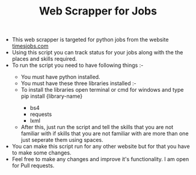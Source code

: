 <h1 align = "center"> Web Scrapper for Jobs </h1>
<br>
<ul>
    <li>This web scrapper is targeted for python jobs from the website <a href ="https://www.timesjobs.com/">timesjobs.com </a></li>
    <li>Using this script you can track status for your jobs along with the the places and skills required.</li>
    <li>To run the script you need to have following things :-</li>
    <ul>
        <li>You must have python installed.</li>
        <li>You must have these three libraries installed :-</li>
        <li>To install the libraries open terminal or cmd for windows and type pip install {library-name}</li>
        <ul>
            <li>bs4</li>
            <li>requests</li>
            <li>lxml</li>
        </ul>
        <li>After this, just run the script and tell the skills that you are not familiar with if skills that you are not familiar with are more than one just seperate them using spaces.</li>
    </ul>
    <li>You can make this script run for any other website but for that you have to make some changes.</li>
    <li>Feel free to make any changes and improve it's functionality. I am open for Pull requests.</li>
</ul>
